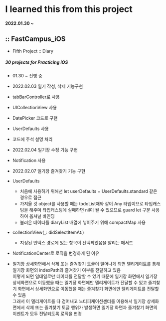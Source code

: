 # I learned this from this project
#### 2022.01.30 ~

## :: FastCampus_iOS

- Fifth Project :: Diary

##### 30 projects for Practicing iOS


* 01.30 ~ 진행 중

* 2022.02.03 일기 작성, 삭제 기능구현
* tabBarController로 사용
* UICollectionView 사용
* DatePicker 코드로 구현
* UserDefaults 사용
* 코드에 주석 설명 처리

* 2022.02.04 일기장 수정 기능 구현
* Notification 사용

* 2022.02.07 일기장 즐겨찾기 기능 구현

* UserDefaults
    - 처음에 사용하기 위해선 let userDefaults = UserDefaults.standard 같은 경우로 접근
    - 가져올 것 object를 사용할 때는 todoList때와 같이 Any 타입이므로 타입캐스팅을 해주며 타입캐스팅에 실패하면 nil이 될 수 있으므로 guard let 구문 사용하여 옵셔널 바인딩
    - 불러온 데이터를 diaryList 배열에 넣어주기 위해 compactMap 사용
* collectionView(_: didSelectItemAt:) 
    - 지정된 인덱스 경로에 있는 항목이 선택되었음을 알리는 메서드
    
* NotificationCenter로 로직을 변경하게 된 이유
* 일기장 상세화면에서 삭제 또는 즐겨찾기 토글이 일어나게 되면 델리게이트를 통해 일기장 화면의 indexPath와 즐겨찾기 여부를 전달하고 있음  
 이렇게 되면 일대일로만 데이터를 전달할 수 있기 때문에 일기장 화면에서 일기장 상세화면으로 이동했을 때는 일기장 화면에만 델리게이트가 전달할 수 있고 즐겨찾기 화면에서 상세화면으로 이동했을 때는 즐겨찾기 화면에만 델리게이트를 전달할 수 있음  
 그래서 이 델리게이트를 다 걷어내고 노티피케이션센터를 이용해서 일기장 상세화면에서 삭제 또는 즐겨찾기 토글 행위가 발생하면 일기장 화면과 즐겨찾기 화면의 이벤트가 모두 전달되도록 로직을 변경
